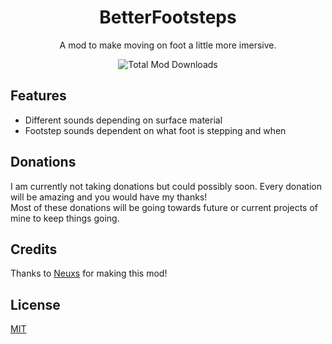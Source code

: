 <h1 align="center">BetterFootsteps</h1>

<p align="center">A mod to make moving on foot a little more imersive.</p>
<div align="center">
  <img src="https://img.shields.io/github/downloads/Neuxs0/BetterFootsteps/total?style=for-the-badge" alt="Total Mod Downloads">
</div>

## Features

- Different sounds depending on surface material
- Footstep sounds dependent on what foot is stepping and when

## Donations

I am currently not taking donations but could possibly soon. Every donation will be amazing and you would have my thanks!<br>Most of these donations will be going towards future or current projects of mine to keep things going.

## Credits

Thanks to [Neuxs](https://github.com/Neuxs0) for making this mod!

## License

[MIT](https://choosealicense.com/licenses/mit/)
